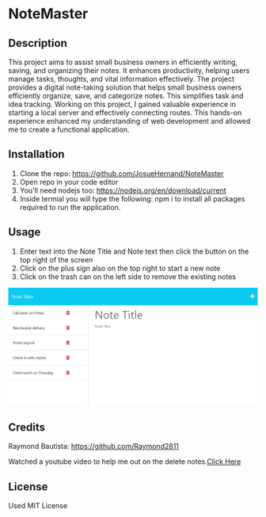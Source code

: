 # NoteMaster

## Description

This project aims to assist small business owners in efficiently writing, saving, and organizing their notes. It enhances productivity, helping users manage tasks, thoughts, and vital information effectively. The project provides a digital note-taking solution that helps small business owners efficiently organize, save, and categorize notes. This simplifies task and idea tracking. Working on this project, I gained valuable experience in starting a local server and effectively connecting routes. This hands-on experience enhanced my understanding of web development and allowed me to create a functional application. 

## Installation

1) Clone the repo: https://github.com/JosueHernand/NoteMaster
2) Open repo in your code editor
3) You'll need nodejs too: https://nodejs.org/en/download/current
4) Inside termial you will type the following: npm i
    to install all packages required to run the application.

## Usage

1) Enter text into the Note Title and Note text then click the button on the top right of the screen
2) Click on the plus sign also on the top right to start a new note
3) Click on the trash can on the left side to remove the existing notes

![alt text](public/assets/images/noteTaker.png)

## Credits

Raymond Bautista: https://github.com/Raymond2811

Watched a youtube video to help me out on the delete notes.[Click Here](https://www.youtube.com/watch?v=00NNuZHF56A)

## License

Used MIT License
